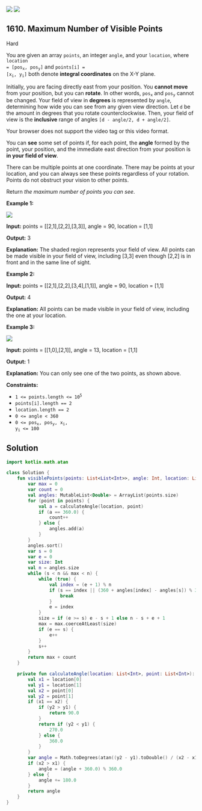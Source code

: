 [![](https://img.shields.io/github/stars/javadev/LeetCode-in-Kotlin?label=Stars&style=flat-square)](https://github.com/javadev/LeetCode-in-Kotlin)
[![](https://img.shields.io/github/forks/javadev/LeetCode-in-Kotlin?label=Fork%20me%20on%20GitHub%20&style=flat-square)](https://github.com/javadev/LeetCode-in-Kotlin/fork)

## 1610\. Maximum Number of Visible Points

Hard

You are given an array `points`, an integer `angle`, and your `location`, where <code>location = [pos<sub>x</sub>, pos<sub>y</sub>]</code> and <code>points[i] = [x<sub>i</sub>, y<sub>i</sub>]</code> both denote **integral coordinates** on the X-Y plane.

Initially, you are facing directly east from your position. You **cannot move** from your position, but you can **rotate**. In other words, <code>pos<sub>x</sub></code> and <code>pos<sub>y</sub></code> cannot be changed. Your field of view in **degrees** is represented by `angle`, determining how wide you can see from any given view direction. Let `d` be the amount in degrees that you rotate counterclockwise. Then, your field of view is the **inclusive** range of angles `[d - angle/2, d + angle/2]`.

Your browser does not support the video tag or this video format.

You can **see** some set of points if, for each point, the **angle** formed by the point, your position, and the immediate east direction from your position is **in your field of view**.

There can be multiple points at one coordinate. There may be points at your location, and you can always see these points regardless of your rotation. Points do not obstruct your vision to other points.

Return _the maximum number of points you can see_.

**Example 1:**

![](https://assets.leetcode.com/uploads/2020/09/30/89a07e9b-00ab-4967-976a-c723b2aa8656.png)

**Input:** points = \[\[2,1],[2,2],[3,3]], angle = 90, location = [1,1]

**Output:** 3

**Explanation:** The shaded region represents your field of view. All points can be made visible in your field of view, including [3,3] even though [2,2] is in front and in the same line of sight.

**Example 2:**

**Input:** points = \[\[2,1],[2,2],[3,4],[1,1]], angle = 90, location = [1,1]

**Output:** 4

**Explanation:** All points can be made visible in your field of view, including the one at your location.

**Example 3:**

![](https://assets.leetcode.com/uploads/2020/09/30/5010bfd3-86e6-465f-ac64-e9df941d2e49.png)

**Input:** points = \[\[1,0],[2,1]], angle = 13, location = [1,1]

**Output:** 1

**Explanation:** You can only see one of the two points, as shown above.

**Constraints:**

*   <code>1 <= points.length <= 10<sup>5</sup></code>
*   `points[i].length == 2`
*   `location.length == 2`
*   `0 <= angle < 360`
*   <code>0 <= pos<sub>x</sub>, pos<sub>y</sub>, x<sub>i</sub>, y<sub>i</sub> <= 100</code>

## Solution

```kotlin
import kotlin.math.atan

class Solution {
    fun visiblePoints(points: List<List<Int>>, angle: Int, location: List<Int>): Int {
        var max = 0
        var count = 0
        val angles: MutableList<Double> = ArrayList(points.size)
        for (point in points) {
            val a = calculateAngle(location, point)
            if (a == 360.0) {
                count++
            } else {
                angles.add(a)
            }
        }
        angles.sort()
        var s = 0
        var e = 0
        var size: Int
        val n = angles.size
        while (s < n && max < n) {
            while (true) {
                val index = (e + 1) % n
                if (s == index || (360 + angles[index] - angles[s]) % 360 > angle) {
                    break
                }
                e = index
            }
            size = if (e >= s) e - s + 1 else n - s + e + 1
            max = max.coerceAtLeast(size)
            if (e == s) {
                e++
            }
            s++
        }
        return max + count
    }

    private fun calculateAngle(location: List<Int>, point: List<Int>): Double {
        val x1 = location[0]
        val y1 = location[1]
        val x2 = point[0]
        val y2 = point[1]
        if (x1 == x2) {
            if (y2 > y1) {
                return 90.0
            }
            return if (y2 < y1) {
                270.0
            } else {
                360.0
            }
        }
        var angle = Math.toDegrees(atan((y2 - y1).toDouble() / (x2 - x1)))
        if (x2 > x1) {
            angle = (angle + 360.0) % 360.0
        } else {
            angle += 180.0
        }
        return angle
    }
}
```